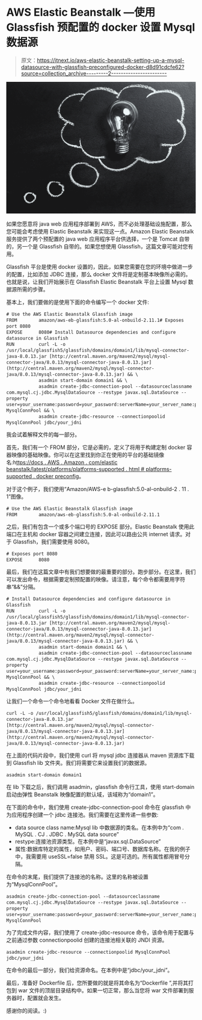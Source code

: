# AWS Elastic Beanstalk —使用 Glassfish 预配置的 docker 设置 Mysql 数据源

> 原文：<https://itnext.io/aws-elastic-beanstalk-setting-up-a-mysql-datasource-with-glassfish-preconfigured-docker-d8d91cdcfe62?source=collection_archive---------2----------------------->

![](img/022cefed4e48c1e28b686d73cdaa1d03.png)

如果您愿意将 java web 应用程序部署到 AWS，而不必处理基础设施配置，那么您可能会考虑使用 Elastic Beanstalk 来实现这一点。Amazon Elastic Beanstalk 服务提供了两个预配置的 java web 应用程序平台供选择，一个是 Tomcat 自带的，另一个是 Glassfish 自带的。如果您想使用 Glassfish，这篇文章可能对您有用。

Glassfish 平台是使用 docker 设置的，因此，如果您需要在您的环境中做进一步的配置，比如添加 JDBC 连接，那么 docker 文件将是定制基本映像所必需的。也就是说，让我们开始展示在 Glassfish Elastic Beanstalk 平台上设置 Mysql 数据源所需的步骤。

基本上，我们要做的是使用下面的命令编写一个 docker 文件:

```
# Use the AWS Elastic Beanstalk Glassfish image
FROM        amazon/aws-eb-glassfish:5.0-al-onbuild-2.11.1# Exposes port 8080
EXPOSE      8080# Install Datasource dependencies and configure datasource in Glassfish
RUN         curl -L -o /usr/local/glassfish5/glassfish/domains/domain1/lib/mysql-connector-java-8.0.13.jar [http://central.maven.org/maven2/mysql/mysql-connector-java/8.0.13/mysql-connector-java-8.0.13.jar](http://central.maven.org/maven2/mysql/mysql-connector-java/8.0.13/mysql-connector-java-8.0.13.jar) && \
            asadmin start-domain domain1 && \
            asadmin create-jdbc-connection-pool --datasourceclassname com.mysql.cj.jdbc.MysqlDataSource --restype javax.sql.DataSource --property user=your_username:password=your_password:serverName=your_server_name:portNumber=3306:databaseName=ebdb:useSSL=false MysqlConnPool && \
            asadmin create-jdbc-resource --connectionpoolid MysqlConnPool jdbc/your_jdni
```

我会试着解释文件的每一部分。

首先，我们有一个 FROM 部分，它是必需的，定义了将用于构建定制 docker 容器映像的基础映像。你可以在这里找到你正在使用的平台的基础镜像名:h[ttps://docs . AWS . Amazon . com/elastic beanstalk/latest/platforms/platforms-supported . html # platforms-supported . docker preconfig](https://docs.aws.amazon.com/elasticbeanstalk/latest/platforms/platforms-supported.html#platforms-supported.dockerpreconfig)。

对于这个例子，我们使用“Amazon/AWS-e b-glassfish:5.0-al-onbuild-2 . 11 . 1”图像。

```
# Use the AWS Elastic Beanstalk Glassfish image
FROM        amazon/aws-eb-glassfish:5.0-al-onbuild-2.11.1
```

之后，我们有包含一个或多个端口号的 EXPOSE 部分。Elastic Beanstalk 使用此端口在主机和 docker 容器之间建立连接，因此可以路由公共 internet 请求。对于 Glassfish，我们需要使用 8080。

```
# Exposes port 8080
EXPOSE      8080
```

最后，我们在这篇文章中有我们想要做的最重要的部分。跑步部分。在这里，我们可以发出命令，根据需要定制预配置的映像。请注意，每个命令都需要用字符串“&&”分隔。

```
# Install Datasource dependencies and configure datasource in Glassfish
RUN         curl -L -o /usr/local/glassfish5/glassfish/domains/domain1/lib/mysql-connector-java-8.0.13.jar [http://central.maven.org/maven2/mysql/mysql-connector-java/8.0.13/mysql-connector-java-8.0.13.jar](http://central.maven.org/maven2/mysql/mysql-connector-java/8.0.13/mysql-connector-java-8.0.13.jar) && \
            asadmin start-domain domain1 && \
            asadmin create-jdbc-connection-pool --datasourceclassname com.mysql.cj.jdbc.MysqlDataSource --restype javax.sql.DataSource --property user=your_username:password=your_password:serverName=your_server_name:portNumber=3306:databaseName=ebdb:useSSL=false MysqlConnPool && \
            asadmin create-jdbc-resource --connectionpoolid MysqlConnPool jdbc/your_jdni
```

让我们一个命令一个命令地看看 Docker 文件在做什么。

```
curl -L -o /usr/local/glassfish5/glassfish/domains/domain1/lib/mysql-connector-java-8.0.13.jar [http://central.maven.org/maven2/mysql/mysql-connector-java/8.0.13/mysql-connector-java-8.0.13.jar](http://central.maven.org/maven2/mysql/mysql-connector-java/8.0.13/mysql-connector-java-8.0.13.jar)
```

在上面的代码片段中，我们使用 curl 将 mysql jdbc 连接器从 maven 资源库下载到 Glassfish lib 文件夹。我们将需要它来设置我们的数据源。

```
asadmin start-domain domain1
```

在 lib 下载之后，我们调用 asadmin，glassfish 命令行工具，使用 start-domain 启动由弹性 Beanstalk 映像配置的默认域，该域称为“domain1”。

在下面的命令中，我们使用 create-jdbc-connection-pool 命令在 glassfish 中为应用程序创建一个 jdbc 连接池。我们需要在这里传递一些参数:

*   data source class name:Mysql lib 中数据源的类名。在本例中为“com . MySQL . CJ . JDBC . MySQL data source”
*   restype:连接池资源类型。在本例中是“javax.sql.DataSource”
*   属性:数据库特定的属性，如用户、密码、端口号、数据库名称。在我的例子中，我需要用 useSSL=false 禁用 SSL。这是可选的。所有属性都用冒号分隔。

在命令的末尾，我们提供了连接池的名称。这里的名称被设置为“MysqlConnPool”。

```
asadmin create-jdbc-connection-pool --datasourceclassname com.mysql.cj.jdbc.MysqlDataSource --restype javax.sql.DataSource --property user=your_username:password=your_password:serverName=your_server_name:portNumber=3306:databaseName=ebdb:useSSL=false MysqlConnPool
```

为了完成文件内容，我们使用了 create-jdbc-resource 命令，该命令用于配置与之前通过参数 connectionpoolid 创建的连接池相关联的 JNDI 资源。

```
asadmin create-jdbc-resource --connectionpoolid MysqlConnPool jdbc/your_jdni
```

在命令的最后一部分，我们给资源命名。在本例中是“jdbc/your_jdni”。

最后，准备好 Dockerfile 后，您所要做的就是将其命名为“Dockerfile ”,并将其打包到 war 文件的顶层目录结构中。如果一切正常，那么当您将 war 文件部署到服务器时，配置就会发生。

感谢你的阅读。:)